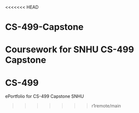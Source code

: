 <<<<<<< HEAD
# CS-499-Capstone
Coursework for SNHU CS-499 Capstone
=======
# CS-499
ePortfolio for CS-499 Capstone SNHU
>>>>>>> r1remote/main

